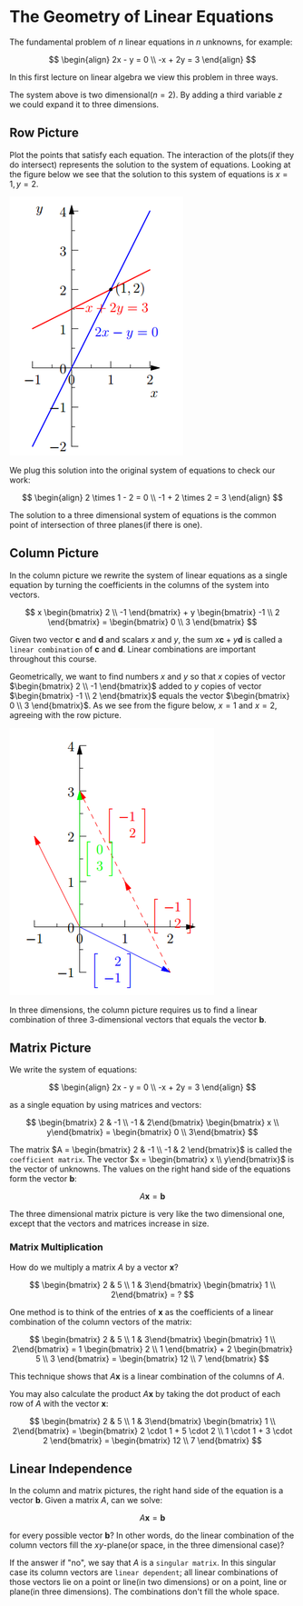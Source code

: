 # The Geometry of Linear Equations

The fundamental problem of *n* linear equations in *n* unknowns, for example:

$$
\begin{align}
2x - y = 0 \\
-x + 2y = 3
\end{align}
$$

In this first lecture on linear algebra we view this problem in three ways.

The system above is two dimensional($n = 2$). By adding a third variable *z* we could expand it to three dimensions.

## Row Picture

Plot the points that satisfy each equation. The interaction of the plots(if they do intersect) represents the solution to the system of equations. Looking at the figure below we see that the solution to this system of equations is $x = 1, y = 2$.

![row picture](images/geometry/row.png)

We plug this solution into the original system of equations to check our work:

$$
\begin{align}
2 \times 1 - 2 = 0 \\
-1 + 2 \times 2 = 3
\end{align}
$$

The solution to a three dimensional system of equations is the common point of intersection of three planes(if there is one).

## Column Picture
In the column picture we rewrite the system of linear equations as a single equation by turning the coefficients in the columns of the system into vectors.

$$
x \begin{bmatrix} 2 \\ -1 \end{bmatrix} + y \begin{bmatrix} -1 \\ 2 \end{bmatrix} = \begin{bmatrix} 0 \\ 3 \end{bmatrix}
$$

Given two vector $\mathbf{c}$ and $\mathbf{d}$ and scalars $x$ and $y$, the sum $x\mathbf{c} + y\mathbf{d}$ is called a `linear combination` of $\mathbf{c}$ and $\mathbf{d}$. Linear combinations are important throughout this course.

Geometrically, we want to find numbers $x$ and $y$ so that $x$ copies of vector $\begin{bmatrix} 2 \\ -1 \end{bmatrix}$ added to $y$ copies of vector $\begin{bmatrix} -1 \\ 2 \end{bmatrix}$ equals the vector $\begin{bmatrix} 0 \\ 3 \end{bmatrix}$. As we see from the figure below, $x = 1$ and $x = 2$, agreeing with the row picture.

![column picture](images/geometry/column.png)

In three dimensions, the column picture requires us to find a linear combination of three 3-dimensional vectors that equals the vector $\mathbf{b}$.

## Matrix Picture

We write the system of equations:

$$
\begin{align}
2x - y = 0 \\
-x + 2y = 3
\end{align}
$$

as a single equation by using matrices and vectors:

$$
\begin{bmatrix} 2 & -1 \\ -1 & 2\end{bmatrix} \begin{bmatrix} x \\ y\end{bmatrix} = \begin{bmatrix} 0 \\ 3\end{bmatrix}
$$

The matrix $A = \begin{bmatrix} 2 & -1 \\ -1 & 2 \end{bmatrix}$ is called the `coefficient matrix`. The vector $x = \begin{bmatrix} x \\ y\end{bmatrix}$ is the vector of unknowns. The values on the right hand side of the equations form the vector $\mathbf{b}$:

$$
A \mathbf{x} = \mathbf{b}
$$

The three dimensional matrix picture is very like the two dimensional one, except that the vectors and matrices increase in size.

### Matrix Multiplication
How do we multiply a matrix $A$ by a vector $\mathbf{x}$?

$$
\begin{bmatrix} 2 & 5 \\ 1 & 3\end{bmatrix} \begin{bmatrix} 1 \\ 2\end{bmatrix} = ?
$$

One method is to think of the entries of $\mathbf{x}$ as the coefficients of a linear combination of the column vectors of the matrix:

$$
\begin{bmatrix} 2 & 5 \\ 1 & 3\end{bmatrix} \begin{bmatrix} 1 \\ 2\end{bmatrix} = 1 \begin{bmatrix} 2 \\ 1 \end{bmatrix} + 2 \begin{bmatrix} 5 \\ 3 \end{bmatrix} = \begin{bmatrix} 12 \\ 7 \end{bmatrix}
$$

This technique shows that $A \mathbf{x}$ is a linear combination of the columns of $A$.

You may also calculate the product $A\mathbf{x}$ by taking the dot product of each row of $A$ with the vector $\mathbf{x}$:

$$
\begin{bmatrix} 2 & 5 \\ 1 & 3\end{bmatrix} \begin{bmatrix} 1 \\ 2\end{bmatrix} = \begin{bmatrix} 2 \cdot 1 + 5 \cdot 2 \\ 1 \cdot 1 + 3 \cdot 2 \end{bmatrix} = \begin{bmatrix} 12 \\ 7 \end{bmatrix}
$$

## Linear Independence
In the column and matrix pictures, the right hand side of the equation is a vector $\mathbf{b}$. Given a matrix $A$, can we solve:

$$
A \mathbf{x} = \mathbf{b}
$$

for every possible vector $\mathbf{b}$? In other words, do the linear combination of the column vectors fill the $xy$-plane(or space, in the three dimensional case)?

If the answer if "no", we say that $A$ is a `singular matrix`. In this singular case its column vectors are `linear dependent`; all linear combinations of those vectors lie on a point or line(in two dimensions) or on a point, line or plane(in three dimensions). The combinations don't fill the whole space.
